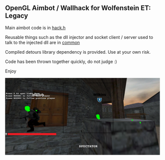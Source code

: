 ## OpenGL Aimbot / Wallhack for Wolfenstein ET: Legacy

Main aimbot code is in [hack.h](./wolf-bot-dll/hack.h)

Reusable things such as the dll injector and socket client / server used to talk to the injected dll are in [common](./wolf-bot-common/)

Compiled detours library dependency is provided. Use at your own risk.

Code has been thrown together quickly, do not judge :)

Enjoy

![screenshot](./screenshot.png?raw=true)
